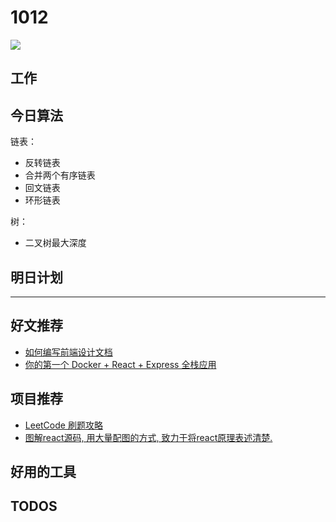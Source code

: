 
# 1012

![](http://h2.ioliu.cn/bing/MauricieAutumn_ZH-CN3300167870_1920x1080.jpg)

## 工作


## 今日算法

链表：

- 反转链表
- 合并两个有序链表
- 回文链表
- 环形链表

树：

- 二叉树最大深度

## 明日计划

---

## 好文推荐

- [如何编写前端设计文档](https://mp.weixin.qq.com/s/1yP5h6wdG3f5wZgb7S3_YQ)
- [你的第一个 Docker + React + Express 全栈应用](https://mp.weixin.qq.com/s/ns3GJPyz6ttdYzKULQqtlA)



## 项目推荐

- [LeetCode 刷题攻略](https://github.com/youngyangyang04/leetcode-master)
- [图解react源码, 用大量配图的方式, 致力于将react原理表述清楚.](https://github.com/7kms/react-illustration-series)
## 好用的工具

## TODOS